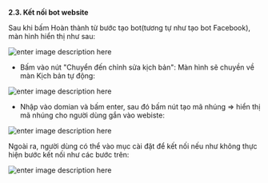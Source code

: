 **2.3. Kết nối bot website**

Sau khi bấm Hoàn thành từ bước tạo bot(tương tự như tạo bot Facebook), màn hình hiển thị như sau:

![enter image description here](https://static8.muarecdn.com/original/muare/images/2022/03/01/6228376_20.jpg)

-   Bấm vào nút "Chuyển đến chỉnh sửa kịch bản": Màn hình sẽ chuyền về màn Kịch bản tự động:

![enter image description here](https://static8.muarecdn.com/original/muare/images/2022/03/01/6228386_21.jpg)

-   Nhập vào domian và bấm enter, sau đó bấm nút tạo mã nhúng => hiển thị mã nhúng cho người dùng gắn vào webiste:

![enter image description here](https://chatbizfly.mediacdn.vn/2023/02/24/chatbot/img_botwebjpg1677223637.jpg)

Ngoài ra, người dùng có thể vào mục cài đặt để kết nối nếu như không thực hiện bước kết nối như các bước trên:

![enter image description here](https://chatbizfly.mediacdn.vn/2023/02/24/chatbot/img_ketnoiwebjpg1677223877.jpg)